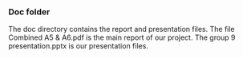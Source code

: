 ### Doc folder

The doc directory contains the report and presentation files. The file Combined A5 & A6.pdf is the main report of our project. The group 9 presentation.pptx is our presentation files. 
